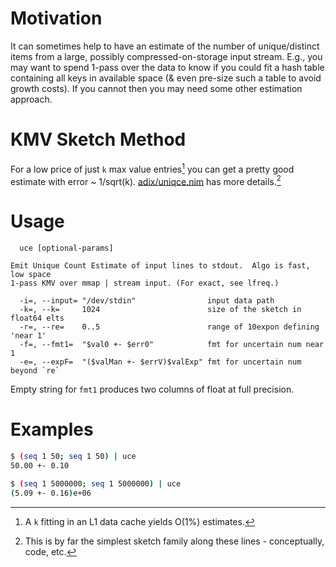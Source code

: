 Motivation
==========
It can sometimes help to have an estimate of the number of unique/distinct items
from a large, possibly compressed-on-storage input stream. E.g., you may want to
spend 1-pass over the data to know if you could fit a hash table containing all
keys in available space (& even pre-size such a table to avoid growth costs).
If you cannot then you may need some other estimation approach.

KMV Sketch Method
=================
For a low price of just `k` max value entries[^1] you can get a pretty good
estimate with error ~ 1/sqrt(k).
[adix/uniqce.nim](https://github.com/c-blake/adix/blob/master/adix/uniqce.nim)
has more details.[^2]

Usage
=====
```
  uce [optional-params]

Emit Unique Count Estimate of input lines to stdout.  Algo is fast, low space
1-pass KMV over mmap | stream input. (For exact, see lfreq.)

  -i=, --input= "/dev/stdin"                input data path
  -k=, --k=     1024                        size of the sketch in float64 elts
  -r=, --re=    0..5                        range of 10expon defining 'near 1'
  -f=, --fmt1=  "$val0 +- $err0"            fmt for uncertain num near 1
  -e=, --expF=  "($valMan +- $errV)$valExp" fmt for uncertain num beyond `re`
```
Empty string for `fmt1` produces two columns of float at full precision.

Examples
========
```sh
$ (seq 1 50; seq 1 50) | uce
50.00 +- 0.10

$ (seq 1 5000000; seq 1 5000000) | uce
(5.09 +- 0.16)e+06
```

[^1]: A `k` fitting in an L1 data cache yields O(1%) estimates.

[^2]: This is by far the simplest sketch family along these lines -
conceptually, code, etc.
